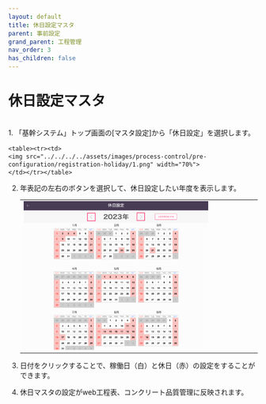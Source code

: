 ```yaml
---
layout: default
title: 休日設定マスタ
parent: 事前設定
grand_parent: 工程管理
nav_order: 3
has_children: false
---
```


# 休日設定マスタ

<br>
1. 「基幹システム」トップ画面の[マスタ設定]から「休日設定」を選択します。

    <table><tr><td>
    <img src="../../../../assets/images/process-control/pre-configuration/registration-holiday/1.png" width="70%">
    </td></tr></table>

2. 年表記の左右のボタンを選択して、休日設定したい年度を表示します。

    <table><tr><td>
    <img src="../../../../assets/images/process-control/pre-configuration/registration-holiday/2.png" width="80%">
    </td></tr></table>

3. 日付をクリックすることで、稼働日（白）と休日（赤）の設定をすることができます。

4. 休日マスタの設定がweb工程表、コンクリート品質管理に反映されます。